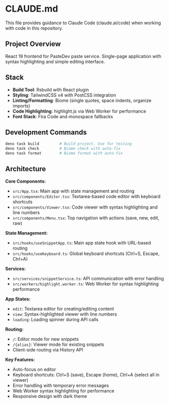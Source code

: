 # CLAUDE.md

This file provides guidance to Claude Code (claude.ai/code) when working with code in this repository.

## Project Overview

React 19 frontend for PasteDev paste service. Single-page application with syntax highlighting and simple editing interface.

## Stack

- **Build Tool**: Rsbuild with React plugin
- **Styling**: TailwindCSS v4 with PostCSS integration
- **Linting/Formatting**: Biome (single quotes, space indents, organize imports)
- **Code Highlighting**: highlight.js via Web Worker for performance
- **Font Stack**: Fira Code and monospace fallbacks

## Development Commands

```bash
deno task build         # Build project. Use for testing
deno task check         # Biome check with auto-fix
deno task format        # Biome format with auto-fix
```

## Architecture

**Core Components:**
- `src/App.tsx`: Main app with state management and routing
- `src/components/Editor.tsx`: Textarea-based code editor with keyboard shortcuts
- `src/components/Viewer.tsx`: Code viewer with syntax highlighting and line numbers
- `src/components/Menu.tsx`: Top navigation with actions (save, new, edit, raw)

**State Management:**
- `src/hooks/useSnippetApp.ts`: Main app state hook with URL-based routing
- `src/hooks/useKeyboard.ts`: Global keyboard shortcuts (Ctrl+S, Escape, Ctrl+A)

**Services:**
- `src/services/snippetService.ts`: API communication with error handling
- `src/workers/highlight.worker.ts`: Web Worker for syntax highlighting performance

**App States:**
- `edit`: Textarea editor for creating/editing content
- `view`: Syntax-highlighted viewer with line numbers
- `loading`: Loading spinner during API calls

**Routing:**
- `/`: Editor mode for new snippets
- `/{alias}`: Viewer mode for existing snippets
- Client-side routing via History API

**Key Features:**
- Auto-focus on editor
- Keyboard shortcuts: Ctrl+S (save), Escape (home), Ctrl+A (select all in viewer)
- Error handling with temporary error messages
- Web Worker syntax highlighting for performance
- Responsive design with dark theme